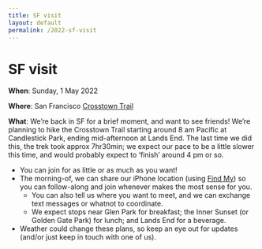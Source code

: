 ```yaml
---
title: SF visit
layout: default
permalink: /2022-sf-visit
---
```

# SF visit

**When**: Sunday, 1 May 2022

**Where**: San Francisco [Crosstown Trail](https://crosstowntrail.org/)

**What**: We’re back in SF for a brief moment, and want to see friends! We’re planning to hike the Crosstown Trail starting around 8 am Pacific at Candlestick Park, ending mid-afternoon at Lands End. The last time we did this, the trek took approx 7hr30min; we expect our pace to be a little slower this time, and would probably expect to ‘finish’ around 4 pm or so.

* You can join for as little or as much as you want!
* The morning-of, we can share our iPhone location (using [Find My](https://support.apple.com/en-us/HT210514)) so you can follow-along and join whenever makes the most sense for you.
  * You can also tell us where you want to meet, and we can exchange text messages or whatnot to coordinate.
  * We expect stops near Glen Park for breakfast; the Inner Sunset (or Golden Gate Park) for lunch; and Lands End for a beverage.
* Weather could change these plans, so keep an eye out for updates (and/or just keep in touch with one of us).
